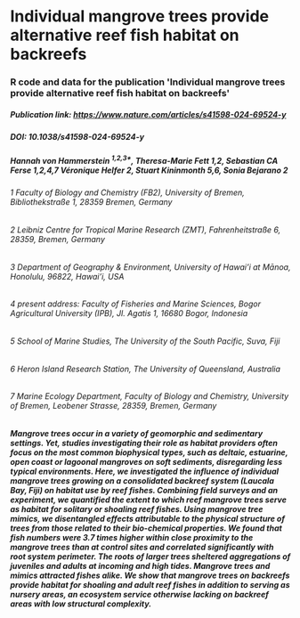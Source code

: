 # Individual mangrove trees provide alternative reef fish habitat on backreefs
### R code and data for the publication 'Individual mangrove trees provide alternative reef fish habitat on backreefs' 

##### Publication link: https://www.nature.com/articles/s41598-024-69524-y
##### DOI: 10.1038/s41598-024-69524-y

##### Hannah von Hammerstein <sup>1,2,3*</sup>, Theresa-Marie Fett 1,2, Sebastian CA Ferse 1,2,4,7 Véronique Helfer 2, Stuart Kininmonth 5,6, Sonia Bejarano 2 
###### 1 Faculty of Biology and Chemistry (FB2), University of Bremen, Bibliothekstraße 1, 28359 Bremen, Germany
###### 2 Leibniz Centre for Tropical Marine Research (ZMT), Fahrenheitstraße 6, 28359, Bremen, Germany
###### 3 Department of Geography & Environment, University of Hawai’i at Mānoa, Honolulu, 96822, Hawai’i, USA
###### 4 present address: Faculty of Fisheries and Marine Sciences, Bogor Agricultural University (IPB), Jl. Agatis 1, 16680 Bogor, Indonesia
###### 5 School of Marine Studies, The University of the South Pacific, Suva, Fiji
###### 6 Heron Island Research Station, The University of Queensland, Australia
###### 7 Marine Ecology Department, Faculty of Biology and Chemistry, University of Bremen, Leobener Strasse, 28359, Bremen, Germany

##### Mangrove trees occur in a variety of geomorphic and sedimentary settings. Yet, studies investigating their role as habitat providers often focus on the most common biophysical types, such as deltaic, estuarine, open coast or lagoonal mangroves on soft sediments, disregarding less typical environments. Here, we investigated the influence of individual mangrove trees growing on a consolidated backreef system (Laucala Bay, Fiji) on habitat use by reef fishes. Combining field surveys and an experiment, we quantified the extent to which reef mangrove trees serve as habitat for solitary or shoaling reef fishes. Using mangrove tree mimics, we disentangled effects attributable to the physical structure of trees from those related to their bio-chemical properties. We found that fish numbers were 3.7 times higher within close proximity to the mangrove trees than at control sites and correlated significantly with root system perimeter. The roots of larger trees sheltered aggregations of juveniles and adults at incoming and high tides. Mangrove trees and mimics attracted fishes alike. We show that mangrove trees on backreefs provide habitat for shoaling and adult reef fishes in addition to serving as nursery areas, an ecosystem service otherwise lacking on backreef areas with low structural complexity.
